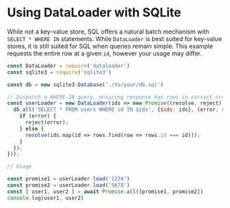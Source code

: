 # Using DataLoader with SQLite

While not a key-value store, SQL offers a natural batch mechanism with
`SELECT * WHERE IN` statements. While `DataLoader` is best suited for key-value
stores, it is still suited for SQL when queries remain simple. This example
requests the entire row at a given `id`, however your usage may differ.

```js
const DataLoader = require('dataloader')
const sqlite3 = require('sqlite3')

const db = new sqlite3.Database('./to/your/db.sql')

// Dispatch a WHERE-IN query, ensuring response has rows in correct order.
const userLoader = new DataLoader(ids => new Promise((resolve, reject) => {
  db.all('SELECT * FROM users WHERE id IN $ids', {$ids: ids}, (error, rows) => {
    if (error) {
      reject(error);
    } else {
      resolve(ids.map(id => rows.find(row => rows.id === id)));
    }
  });
}));

// Usage

const promise1 = userLoader.load('1234')
const promise2 = userLoader.load('5678')
const [ user1, user2 ] = await Promise.all([promise1, promise2])
console.log(user1, user2)
```

[sqlite3]: https://github.com/mapbox/node-sqlite3
